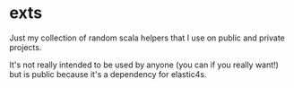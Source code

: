 # exts

Just my collection of random scala helpers that I use on public and private projects.

It's not really intended to be used by anyone (you can if you really want!) but is public because it's a dependency for elastic4s.
